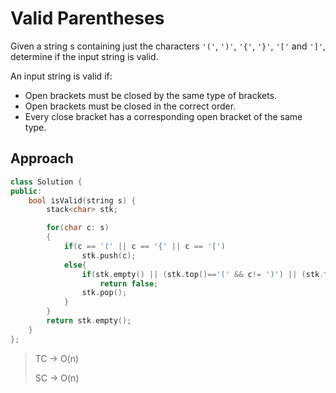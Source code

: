 # Valid Parentheses
Given a string s containing just the characters `'('`, `')'`, `'{'`, `'}'`, `'['` and `']'`, determine if the input string is valid.

An input string is valid if:

- Open brackets must be closed by the same type of brackets.
- Open brackets must be closed in the correct order.
- Every close bracket has a corresponding open bracket of the same type.
 


## Approach

```cpp
class Solution {
public:
    bool isValid(string s) {
        stack<char> stk;

        for(char c: s)
        {
            if(c == '(' || c == '{' || c == '[')
                stk.push(c);
            else{
                if(stk.empty() || (stk.top()=='(' && c!= ')') || (stk.top()=='{' and c!='}') || (stk.top() == '[' and c!= ']'))
                    return false;
                stk.pop();
            }
        }
        return stk.empty();
    }
};
```

> TC -> O(n)
>
> SC -> O(n)